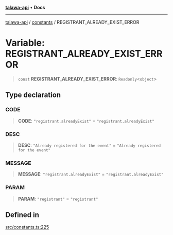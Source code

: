 [**talawa-api**](../../README.md) • **Docs**

***

[talawa-api](../../modules.md) / [constants](../README.md) / REGISTRANT\_ALREADY\_EXIST\_ERROR

# Variable: REGISTRANT\_ALREADY\_EXIST\_ERROR

> `const` **REGISTRANT\_ALREADY\_EXIST\_ERROR**: `Readonly`\<`object`\>

## Type declaration

### CODE

> **CODE**: `"registrant.alreadyExist"` = `"registrant.alreadyExist"`

### DESC

> **DESC**: `"Already registered for the event"` = `"Already registered for the event"`

### MESSAGE

> **MESSAGE**: `"registrant.alreadyExist"` = `"registrant.alreadyExist"`

### PARAM

> **PARAM**: `"registrant"` = `"registrant"`

## Defined in

[src/constants.ts:225](https://github.com/PalisadoesFoundation/talawa-api/blob/6712e9940a5702665afc506fa9f6e9d7e1dc7991/src/constants.ts#L225)
